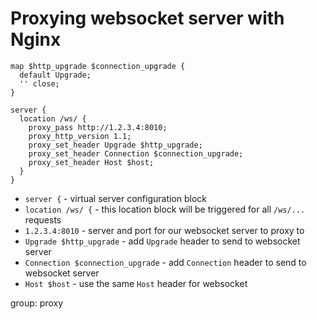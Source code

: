 # Proxying websocket server with Nginx

```nginx
map $http_upgrade $connection_upgrade {
  default Upgrade;
  '' close;
}

server {
  location /ws/ {
    proxy_pass http://1.2.3.4:8010;
    proxy_http_version 1.1;
    proxy_set_header Upgrade $http_upgrade;
    proxy_set_header Connection $connection_upgrade;
    proxy_set_header Host $host;
  }
}
```

- `server {` - virtual server configuration block
- `location /ws/ {` - this location block will be triggered for all `/ws/...` requests
- `1.2.3.4:8010` - server and port for our websocket server to proxy to
- `Upgrade $http_upgrade` - add `Upgrade` header to send to websocket server
- `Connection $connection_upgrade` - add `Connection` header to send to websocket server
- `Host $host` - use the same `Host` header for websocket

group: proxy


